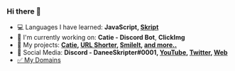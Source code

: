 ### Hi there 👋

- 💻 Languages I have learned: **JavaScript, [Skript](https://github.com/SkriptLang/Skript/releases)**
- 🤖 I'm currently working on: **Catie - Discord Bot**, **ClickImg**
- 📜 My projects: **[Catie](https://catiebot.tk), [URL Shorter](https://link.daneeskripter.xyz), [SmileIt](https://smileit.tk), [and more..](https://docs.daneeskripter.xyz)**
- 📝 Social Media: **Discord - DaneeSkripter#0001, [YouTube](https://www.youtube.com/channel/UCxTOrij6xoT7gMW9LPdzekg), [Twitter](https://twitter.com/DaneeSkripter), [Web](https://daneeskripter.xyz)**
- [✅ My Domains](https://github.com/daneeskripter/domainlist)
